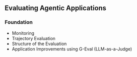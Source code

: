 ## Evaluating Agentic Applications
### Foundation
* Monitoring
* Trajectory Evaluation
* Structure of the Evaluation
* Application Improvements using G-Eval (LLM-as-a-Judge)
